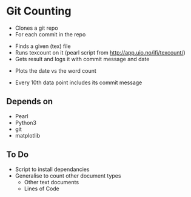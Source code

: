 # Git Counting

* Clones a git repo
* For each commit in the repo
 - Finds a given (tex) file
 - Runs texcount on it (pearl script from http://app.uio.no/ifi/texcount/)
 - Gets result and logs it with commit message and date
* Plots the date vs the word count
 - Every 10th data point includes its commit message

## Depends on

* Pearl
* Python3
* git
* matplotlib

## To Do

* Script to install dependancies
* Generalise to count other document types
  - Other text documents
  - Lines of Code
